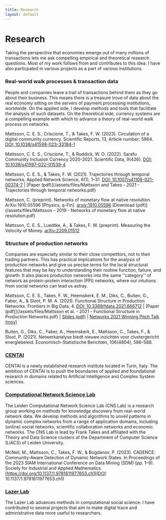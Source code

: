 ```yaml
---
title: Research
layout: default
---
```

# Research

Taking the perspective that economies emerge out of many millions of transactions lets me ask compelling empirical and theoretical research questions. Most of my work follows from and contributes to this idea. I have also particpated in various projects as a part of various institutions. 

### Real-world walk processes & transaction data
People and companies leave a trail of transactions behind them as they go about their business. This means there is a treasure trove of data about the real economy sitting on the servers of payment processing institutions, worldwide. On the applied side, I develop methods and tools that facilitate the analysis of such datasets. On the theoretical side, currency systems are a compelling example with which to advance a theory of real-world walk process on networks. 

Mattsson, C. E. S., Criscione, T., & Takes, F. W. (2023). Circulation of a digital community currency. Scientific Reports, 13, Article number: 5864. [DOI: 10.1038/s41598-023-33184-1](https://doi.org/10.1038/s41598-023-33184-1)

Mattsson, C. E. S., Criscione, T., & Ruddick, W. O. (2022). Sarafu Community Inclusion Currency 2020-2021. Scientific Data, 9(426). [DOI: 10.1038/s41597-022-01539-4](https://doi.org/10.1038/s41597-022-01539-4)

Mattsson, C. E. S., & Takes, F. W. (2021). Trajectories through temporal networks. Applied Network Science, 6(1), 1–31. [DOI: 10.1007/s41109-021-00374-7](https://doi.org/10.1007/s41109-021-00374-7) \| [Paper (pdf)](/assets/files/Mattsson and Takes - 2021 - Trajectories through temporal networks.pdf)

Mattsson, C. (preprint). Networks of monetary flow at native resolution. ArXiv:1910.05596 [Physics, q-Fin]. [arxiv:1910.05596](http://arxiv.org/abs/1910.05596) [Download (pdf)](/assets/files/Mattsson - 2019 - Networks of monetary flow at native resolution.pdf)

Mattsson, C. E. S., Luedtke, A., & Takes, F. W. (preprint). Measuring the Velocity of Money. [arXiv:2209.01512](https://doi.org/10.48550/arXiv.2209.01512)

### Structure of production networks
Companies are especially similar to their close competitors, not to their trading partners. This has practical implications for the analysis of production networks and give us precise terms for the local structural features that may be key to understanding their routine function, failure, and growth. It also places production networks into the same ''category'' of network as protein-protein interaction (PPI) networks, where our intutions from social networks can lead us astray.

Mattsson, C. E. S., Takes, F. W., Heemskerk, E. M., Diks, C., Buiten, G., Faber, A., & Sloot, P. M. A. (2021). Functional Structure in Production Networks. Frontiers in Big Data, 4. [DOI: 10.3389/fdata.2021.666712](https://doi.org/10.3389/fdata.2021.666712) \| [Paper (pdf)](/assets/files/Mattsson et al. - 2021 - Functional Structure in Production Networks.pdf) \| [Slides (pdf)](/assets/files/Mattsson_Networks2021_slides.pdf) \| [Networks 2021 Winning Pitch Talk (mov)](/assets/files/Mattsson_Networks2021_pitch.mov)

Buiten, G., Diks, C., Faber, A., Heemskerk, E., Mattsson, C., Takes, F., & Sloot, P. (2021). Netwerkanalyse biedt nieuwe inzichten voor clustergericht energiebeleid. Economisch-Statistische Berichten, 106(4804), 586–588. 

### [CENTAI](https://www.centai.eu/)

CENTAI is a newly established research institute located in Turin, Italy. The ambition of CENTAI is to push the boundaries of applied and foundational research in domains related to Artificial Intelligence and Complex System sciences.

### [Computational Network Science Lab](https://www.computationalnetworkscience.org/)

The Leiden Computational Network Science Lab (CNS Lab) is a research group working on methods for knowledge discovery from real-world network data. We develop methods and algorithms to unveil patterns in dynamic complex networks from a range of application domains, including (online) social networks, scientific collaboration networks and economic networks. The CNS Lab is lead by Frank Takes and affiliated with the Theory and Data Science clusters of the Department of Computer Science (LIACS) of Leiden University.

McNeil, M., Mattsson, C., Takes, F. W., & Bogdanov, P. (2023). CADENCE: Community-Aware Detection of Dynamic Network States. In Proceedings of the 2023 SIAM International Conference on Data Mining (SDM) (pp. 1–9). Society for Industrial and Applied Mathematics. [https://doi.org/10.1137/1.9781611977653.ch1](DOI: 10.1137/1.9781611977653.ch1)

### [Lazer Lab](https://lazerlab.net/)

The Lazer Lab advances methods in computational social science. I have contributed to several projects that aim to make digital trace and administrative data more useful to researchers.
